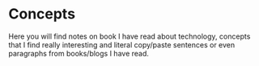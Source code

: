 # Concepts

Here you will find notes on book I have read about technology, concepts that I
find really interesting and literal copy/paste sentences or even paragraphs from
books/blogs I have read.

